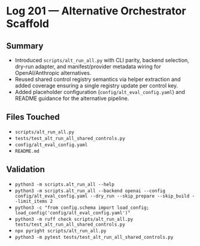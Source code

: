 # Log 201 — Alternative Orchestrator Scaffold

## Summary
- Introduced `scripts/alt_run_all.py` with CLI parity, backend selection, dry-run adapter, and manifest/provider metadata wiring for OpenAI/Anthropic alternatives.
- Reused shared control registry semantics via helper extraction and added coverage ensuring a single registry update per control key.
- Added placeholder configuration (`config/alt_eval_config.yaml`) and README guidance for the alternative pipeline.

## Files Touched
- `scripts/alt_run_all.py`
- `tests/test_alt_run_all_shared_controls.py`
- `config/alt_eval_config.yaml`
- `README.md`

## Validation
- `python3 -m scripts.alt_run_all --help`
- `python3 -m scripts.alt_run_all --backend openai --config config/alt_eval_config.yaml --dry_run --skip_prepare --skip_build --limit_items 2`
- `python3 -c "from config.schema import load_config; load_config('config/alt_eval_config.yaml')"`
- `python3 -m ruff check scripts/alt_run_all.py tests/test_alt_run_all_shared_controls.py`
- `npx pyright scripts/alt_run_all.py`
- `python3 -m pytest tests/test_alt_run_all_shared_controls.py`

